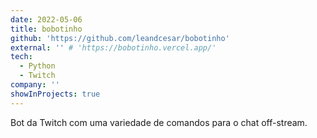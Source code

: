 ```yaml
---
date: 2022-05-06
title: bobotinho
github: 'https://github.com/leandcesar/bobotinho'
external: '' # 'https://bobotinho.vercel.app/'
tech:
  - Python
  - Twitch
company: ''
showInProjects: true
---
```


Bot da Twitch com uma variedade de comandos para o chat off-stream.
